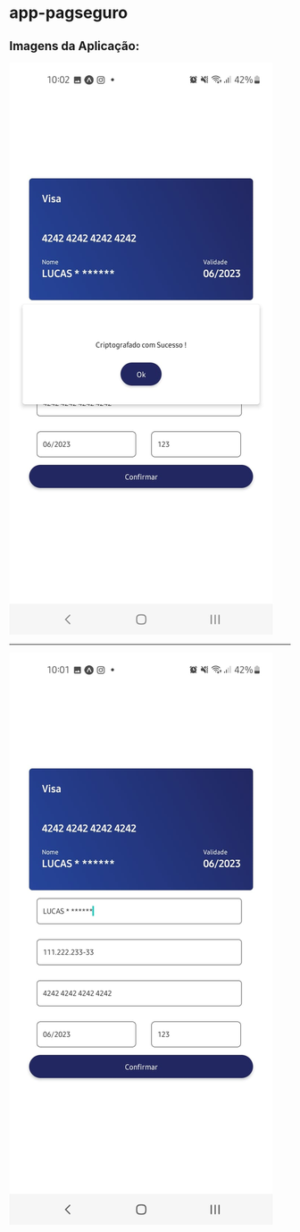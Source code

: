 # app-pagseguro
## Imagens da Aplicação: 
<img alt="img1" src="https://github.com/lucasDSBR/app-pagseguro/blob/main/my-app/imgs/img1.jpeg" />
<hr>
<img alt="img1" src="https://github.com/lucasDSBR/app-pagseguro/blob/main/my-app/imgs/img2.jpeg" />
